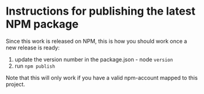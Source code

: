 # Instructions for publishing the latest NPM package

Since this work is released on NPM, this is how you should work once a new release is ready: 

1. update the version number in the package.json - node `version`
1. run `npm publish`

Note that this will only work if you have a valid npm-account mapped to this project. 